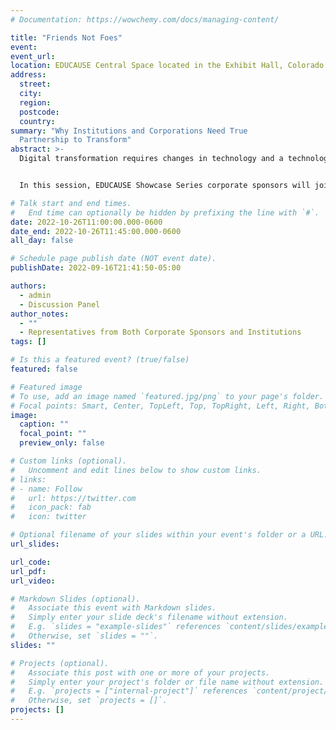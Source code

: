 ```yaml
---
# Documentation: https://wowchemy.com/docs/managing-content/

title: "Friends Not Foes"
event:
event_url:
location: EDUCAUSE Central Space located in the Exhibit Hall, Colorado Conference Center, Denver, CO
address:
  street:
  city:
  region:
  postcode:
  country:
summary: "Why Institutions and Corporations Need True
  Partnership to Transform"
abstract: >-
  Digital transformation requires changes in technology and a technology market that addresses the specific challenges of higher education.  In transactional buyer/seller relationships where institutions are unwilling to share their challenges and corporations are unwilling to listen to the market needs, square-peg/round-hole implementations occur. To digitally transform higher education, institutions and corporations need to be willing and able to come together and co-create the solutions of tomorrow based on the challenges of today.


  In this session, EDUCAUSE Showcase Series corporate sponsors will join institutions to discuss true partnership, collaboration, and how to co-create solutions together. Get ready to challenge your thinking of how institutions and corporations interact and dream of a future where both groups can solve big issues – together. 

# Talk start and end times.
#   End time can optionally be hidden by prefixing the line with `#`.
date: 2022-10-26T11:00:00.000-0600
date_end: 2022-10-26T11:45:00.000-0600
all_day: false

# Schedule page publish date (NOT event date).
publishDate: 2022-09-16T21:41:50-05:00

authors:
  - admin
  - Discussion Panel
author_notes:
  - ""
  - Representatives from Both Corporate Sponsors and Institutions
tags: []

# Is this a featured event? (true/false)
featured: false

# Featured image
# To use, add an image named `featured.jpg/png` to your page's folder. 
# Focal points: Smart, Center, TopLeft, Top, TopRight, Left, Right, BottomLeft, Bottom, BottomRight.
image:
  caption: ""
  focal_point: ""
  preview_only: false

# Custom links (optional).
#   Uncomment and edit lines below to show custom links.
# links:
# - name: Follow
#   url: https://twitter.com
#   icon_pack: fab
#   icon: twitter

# Optional filename of your slides within your event's folder or a URL.
url_slides:

url_code:
url_pdf:
url_video:

# Markdown Slides (optional).
#   Associate this event with Markdown slides.
#   Simply enter your slide deck's filename without extension.
#   E.g. `slides = "example-slides"` references `content/slides/example-slides.md`.
#   Otherwise, set `slides = ""`.
slides: ""

# Projects (optional).
#   Associate this post with one or more of your projects.
#   Simply enter your project's folder or file name without extension.
#   E.g. `projects = ["internal-project"]` references `content/project/deep-learning/index.md`.
#   Otherwise, set `projects = []`.
projects: []
---
```

